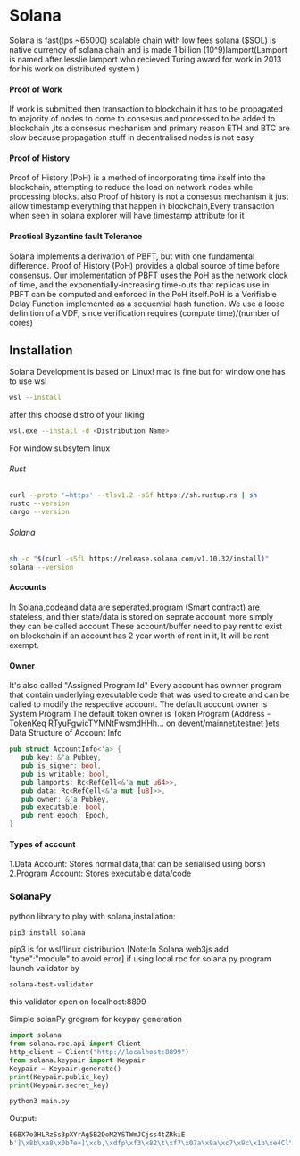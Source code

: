 # Solana
Solana is fast(tps  ~65000) scalable chain with low fees solana ($SOL) is native currency of solana chain  and is made 1 billion (10^9)lamport(Lamport is named after lesslie lamport who recieved Turing award for work in 2013 for his work on distributed system )
#### Proof of Work 
If work is submitted then transaction to blockchain it has to be propagated  to majority of nodes to come to consesus and processed to be added to blockchain ,its  a consesus mechanism  and primary reason ETH and BTC are slow because propagation  stuff in decentralised nodes is not easy 

#### Proof of History

Proof of History (PoH) is a method of incorporating time itself into the blockchain, attempting to reduce the load on network nodes while processing blocks. also Proof of history is not a consesus mechanism it just allow timestamp everything that happen in blockchain,Every transaction when seen in solana explorer will have timestamp attribute for it

#### Practical Byzantine fault Tolerance
Solana implements a derivation of PBFT, but with one fundamental difference. Proof of History (PoH) provides a global source of time before consensus. Our implementation of PBFT uses the PoH as the network clock of time, and the exponentially-increasing time-outs that replicas use in PBFT can be computed and enforced in the PoH itself.PoH is a Verifiable Delay Function implemented as a sequential hash function. We use a loose definition of a VDF, since verification requires (compute time)/(number of cores)

## Installation
Solana Development is based on Linux! mac is fine but for window one has to use wsl
```bash
wsl --install
```
after this choose distro of your liking
```bash
wsl.exe --install -d <Distribution Name>
```
For window subsytem linux
###### Rust
```bash
curl --proto '=https' --tlsv1.2 -sSf https://sh.rustup.rs | sh
rustc --version
cargo --version
```
###### Solana
```bash
sh -c "$(curl -sSfL https://release.solana.com/v1.10.32/install)"
solana --version
```

#### Accounts
In Solana,codeand data are seperated,program (Smart contract) are stateless,
and thier state/data is stored on seprate account more simply they can be called account
These account/buffer need to pay rent to exist on blockchain if an account has 2 year worth of rent in it, It will be rent exempt.
#### Owner 
It's also called "Assigned Program Id"
 Every account has ownner program that contain underlying executable code that was used to create and can be called to modify the respective account.
 The default account owner is System Program
 The default token owner is Token Program
 (Address -TokenKeq RTyuFgwicTYMNtFwsmdHHh... on devent/mainnet/testnet )ets
 Data Structure of Account Info
 ```Rust
 pub struct AccountInfo<'a> {
    pub key: &'a Pubkey,
    pub is_signer: bool,
    pub is_writable: bool,
    pub lamports: Rc<RefCell<&'a mut u64>>,
    pub data: Rc<RefCell<&'a mut [u8]>>,
    pub owner: &'a Pubkey,
    pub executable: bool,
    pub rent_epoch: Epoch,
}
 ```
 #### Types of account 
 1.Data Account: Stores normal data,that can be serialised using borsh 
 2.Program Account: Stores executable data/code
### SolanaPy
python library to play with solana,installation:
```bash
pip3 install solana
```
pip3 is for wsl/linux distribution
 [Note:In Solana web3js add "type":"module"  to avoid error]
 if using local rpc for solana py program launch validator by
 ```bash
 solana-test-validator
 ```
 this validator open on localhost:8899

 Simple solanPy grogram for keypay generation
 ```python
 import solana
from solana.rpc.api import Client
http_client = Client("http://localhost:8899")
from solana.keypair import Keypair
Keypair = Keypair.generate()
print(Keypair.public_key)
print(Keypair.secret_key)
```
```bash
python3 main.py
```
Output:
```bash
E6BX7o3HLRzSs3pXYrAg5B2DoM2YSTWmJCjss4tZRkiE
b']\x8b\xa8\x0b7e+]\xcb,\xdfp\xf3\x82\t\xf7\x07a\x9a\xc7\x9c\x1b\xe4Cl\x02!H~_\x99\x01\xc2{\xban\xde=GU\x91,\x95\x03t\xfc\x1f\x1c\xd7\xc6\x06\xbep\xe7R\x82\xe11\xcfB2{\xcc\xc3'
```